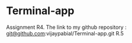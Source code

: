 # Terminal-app
Assignment 
R4. The link to my github repository : git@github.com:vijaypabial/Terminal-app.git
R.5
